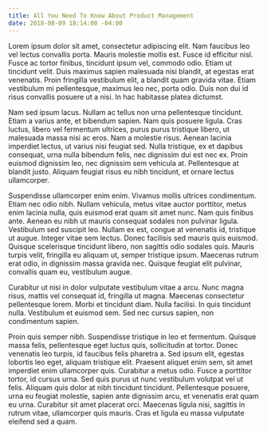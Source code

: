 ```yaml
---
title: All You Need To Know About Product Management
date: 2018-08-09 18:14:00 -04:00
---
```


Lorem ipsum dolor sit amet, consectetur adipiscing elit. Nam faucibus leo vel lectus convallis porta. Mauris molestie mollis est. Fusce id efficitur nisl. Fusce ac tortor finibus, tincidunt ipsum vel, commodo odio. Etiam ut tincidunt velit. Duis maximus sapien malesuada nisi blandit, at egestas erat venenatis. Proin fringilla vestibulum elit, a blandit quam gravida vitae. Etiam vestibulum mi pellentesque, maximus leo nec, porta odio. Duis non dui id risus convallis posuere ut a nisi. In hac habitasse platea dictumst.

Nam sed ipsum lacus. Nullam ac tellus non urna pellentesque tincidunt. Etiam a varius ante, et bibendum sapien. Nam quis posuere ligula. Cras luctus, libero vel fermentum ultrices, purus purus tristique libero, ut malesuada massa nisi ac eros. Nam a molestie risus. Aenean lacinia imperdiet lectus, ut varius nisi feugiat sed. Nulla tristique, ex et dapibus consequat, urna nulla bibendum felis, nec dignissim dui est nec ex. Proin euismod dignissim leo, nec dignissim sem vehicula at. Pellentesque at blandit justo. Aliquam feugiat risus eu nibh tincidunt, et ornare lectus ullamcorper.

Suspendisse ullamcorper enim enim. Vivamus mollis ultrices condimentum. Etiam nec odio nibh. Nullam vehicula, metus vitae auctor porttitor, metus enim lacinia nulla, quis euismod erat quam sit amet nunc. Nam quis finibus ante. Aenean eu nibh ut mauris consequat sodales non pulvinar ligula. Vestibulum sed suscipit leo. Nullam ex est, congue at venenatis id, tristique ut augue. Integer vitae sem lectus. Donec facilisis sed mauris quis euismod. Quisque scelerisque tincidunt libero, non sagittis odio sodales quis. Mauris turpis velit, fringilla eu aliquam ut, semper tristique ipsum. Maecenas rutrum erat odio, in dignissim massa gravida nec. Quisque feugiat elit pulvinar, convallis quam eu, vestibulum augue.

Curabitur ut nisi in dolor vulputate vestibulum vitae a arcu. Nunc magna risus, mattis vel consequat id, fringilla ut magna. Maecenas consectetur pellentesque lorem. Morbi et tincidunt diam. Nulla facilisi. In quis tincidunt nulla. Vestibulum et euismod sem. Sed nec cursus sapien, non condimentum sapien.

Proin quis semper nibh. Suspendisse tristique in leo et fermentum. Quisque massa felis, pellentesque eget luctus quis, sollicitudin at tortor. Donec venenatis leo turpis, id faucibus felis pharetra a. Sed ipsum elit, egestas lobortis leo eget, aliquam tristique elit. Praesent aliquet enim sem, sit amet imperdiet enim ullamcorper quis. Curabitur a metus odio. Fusce a porttitor tortor, id cursus urna. Sed quis purus ut nunc vestibulum volutpat vel ut felis. Aliquam quis dolor at nibh tincidunt tincidunt. Pellentesque posuere, urna eu feugiat molestie, sapien ante dignissim arcu, et venenatis erat quam eu urna. Curabitur sit amet placerat orci. Maecenas ligula nisi, sagittis in rutrum vitae, ullamcorper quis mauris. Cras et ligula eu massa vulputate eleifend sed a quam.